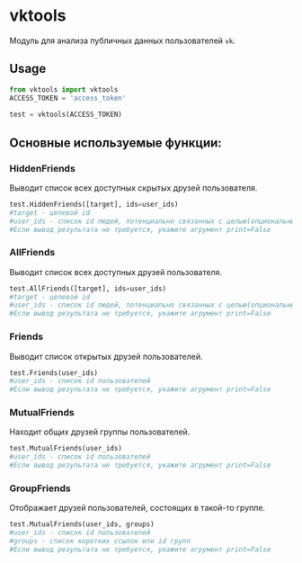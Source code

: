 # vktools
Модуль для анализа публичных данных пользователей `vk`.
## Usage
```python
from vktools import vktools
ACCESS_TOKEN = 'access_token'
  
test = vktools(ACCESS_TOKEN)
```
## Основные используемые функции:
### HiddenFriends
Выводит список всех доступных скрытых друзей пользователя.
```python
test.HiddenFriends([target], ids=user_ids)
#target - целевой id
#user_ids - список id людей, потенциально связанных с целью(опциональный аргумент)
#Если вывод результата не требуется, укажите агрумент print=False
```
### AllFriends
Выводит список всех доступных друзей пользователя.
```python
test.AllFriends([target], ids=user_ids)
#target - целевой id
#user_ids - список id людей, потенциально связанных с целью(опциональный аргумент)
#Если вывод результата не требуется, укажите агрумент print=False
```
### Friends
Выводит список открытых друзей пользователей.
```python
test.Friends(user_ids)
#user_ids - список id пользователей
#Если вывод результата не требуется, укажите агрумент print=False
```
### MutualFriends
Находит общих друзей группы пользователей.
```python
test.MutualFriends(user_ids)
#user_ids - список id пользователей
#Если вывод результата не требуется, укажите агрумент print=False
```
### GroupFriends
Отображает друзей пользователей, состоящих в такой-то группе.
```python
test.MutualFriends(user_ids, groups)
#user_ids - список id пользователей
#groups - список коротких ссылок или id групп
#Если вывод результата не требуется, укажите агрумент print=False
```
